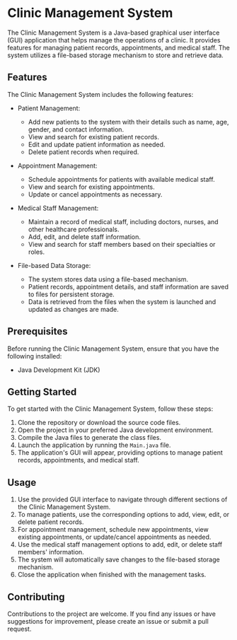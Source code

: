 # Clinic Management System

The Clinic Management System is a Java-based graphical user interface (GUI) application that helps manage the operations of a clinic. It provides features for managing patient records, appointments, and medical staff. The system utilizes a file-based storage mechanism to store and retrieve data.

## Features

The Clinic Management System includes the following features:

- Patient Management:
  - Add new patients to the system with their details such as name, age, gender, and contact information.
  - View and search for existing patient records.
  - Edit and update patient information as needed.
  - Delete patient records when required.

- Appointment Management:
  - Schedule appointments for patients with available medical staff.
  - View and search for existing appointments.
  - Update or cancel appointments as necessary.

- Medical Staff Management:
  - Maintain a record of medical staff, including doctors, nurses, and other healthcare professionals.
  - Add, edit, and delete staff information.
  - View and search for staff members based on their specialties or roles.

- File-based Data Storage:
  - The system stores data using a file-based mechanism.
  - Patient records, appointment details, and staff information are saved to files for persistent storage.
  - Data is retrieved from the files when the system is launched and updated as changes are made.

## Prerequisites

Before running the Clinic Management System, ensure that you have the following installed:

- Java Development Kit (JDK)

## Getting Started

To get started with the Clinic Management System, follow these steps:

1. Clone the repository or download the source code files.
2. Open the project in your preferred Java development environment.
3. Compile the Java files to generate the class files.
4. Launch the application by running the `Main.java` file.
5. The application's GUI will appear, providing options to manage patient records, appointments, and medical staff.

## Usage

1. Use the provided GUI interface to navigate through different sections of the Clinic Management System.
2. To manage patients, use the corresponding options to add, view, edit, or delete patient records.
3. For appointment management, schedule new appointments, view existing appointments, or update/cancel appointments as needed.
4. Use the medical staff management options to add, edit, or delete staff members' information.
5. The system will automatically save changes to the file-based storage mechanism.
6. Close the application when finished with the management tasks.

## Contributing

Contributions to the project are welcome. If you find any issues or have suggestions for improvement, please create an issue or submit a pull request.

